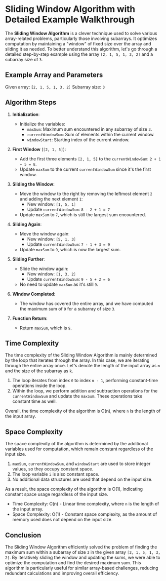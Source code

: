 # Sliding Window Algorithm with Detailed Example Walkthrough

The **Sliding Window Algorithm** is a clever technique used to solve various array-related problems, particularly those
involving subarrays. It optimizes computation by maintaining a "window" of fixed size over the array and sliding it as
needed. To better understand this algorithm, let's go through a detailed step-by-step example using the
array `[2, 1, 5, 1, 3, 2]` and a subarray size of `3`.

## Example Array and Parameters

Given array: `[2, 1, 5, 1, 3, 2]`
Subarray size: `3`

## Algorithm Steps

1. **Initialization**:
    - Initialize the variables:
        - `maxSum`: Maximum sum encountered in any subarray of size `3`.
        - `currentWindowSum`: Sum of elements within the current window.
        - `windowStart`: Starting index of the current window.

2. **First Window** (`[2, 1, 5]`):
    - Add the first three elements `[2, 1, 5]` to the `currentWindowSum`: `2 + 1 + 5 = 8`.
    - Update `maxSum` to the current `currentWindowSum` since it's the first window.

3. **Sliding the Window**:
    - Move the window to the right by removing the leftmost element `2` and adding the next element `1`:
        - New window: `[1, 5, 1]`
        - Update `currentWindowSum`: `8 - 2 + 1 = 7`
    - Update `maxSum` to `7`, which is still the largest sum encountered.

4. **Sliding Again**:
    - Move the window again:
        - New window: `[5, 1, 3]`
        - Update `currentWindowSum`: `7 - 1 + 3 = 9`
    - Update `maxSum` to `9`, which is now the largest sum.

5. **Sliding Further**:
    - Slide the window again:
        - New window: `[1, 3, 2]`
        - Update `currentWindowSum`: `9 - 5 + 2 = 6`
    - No need to update `maxSum` as it's still `9`.

6. **Window Completed**:
    - The window has covered the entire array, and we have computed the maximum sum of `9` for a subarray of size `3`.

7. **Function Return**:
    - Return `maxSum`, which is `9`.

## Time Complexity

The time complexity of the Sliding Window Algorithm is mainly determined by the loop that iterates through the array. In
this case, we are iterating through the entire array once. Let's denote the length of the input array as `n` and the
size of the subarray as `k`.

1. The loop iterates from index `0` to index `n - 1`, performing constant-time operations inside the loop.
2. Within the loop, we perform addition and subtraction operations for the `currentWindowSum` and update the `maxSum`.
   These operations take constant time as well.

Overall, the time complexity of the algorithm is O(n), where `n` is the length of the input array.

## Space Complexity

The space complexity of the algorithm is determined by the additional variables used for computation, which remain
constant regardless of the input size.

1. `maxSum`, `currentWindowSum`, and `windowStart` are used to store integer values, so they occupy constant space.
2. The loop variable `i` is also constant space.
3. No additional data structures are used that depend on the input size.

As a result, the space complexity of the algorithm is O(1), indicating constant space usage regardless of the input
size.

- Time Complexity: O(n) - Linear time complexity, where `n` is the length of the input array.
- Space Complexity: O(1) - Constant space complexity, as the amount of memory used does not depend on the input size.


## Conclusion

The Sliding Window Algorithm efficiently solved the problem of finding the maximum sum within a subarray of size `3` in
the given array `[2, 1, 5, 1, 3, 2]`. By iteratively sliding the window and updating the sums, we were able to optimize
the computation and find the desired maximum sum. This algorithm is particularly useful for similar array-based
challenges, reducing redundant calculations and improving overall efficiency.
